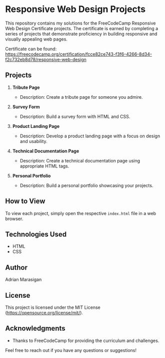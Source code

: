 # Responsive Web Design Projects

This repository contains my solutions for the FreeCodeCamp Responsive Web Design Certificate projects. The certificate is earned by completing a series of projects that demonstrate proficiency in building responsive and visually appealing web pages.

Certificate can be found: https://freecodecamp.org/certification/fcce82ce743-f3f6-4266-8d34-f2c732eb8d78/responsive-web-design

## Projects

1. **Tribute Page**
   - Description: Create a tribute page for someone you admire.

2. **Survey Form**
   - Description: Build a survey form with HTML and CSS.

3. **Product Landing Page**
   - Description: Develop a product landing page with a focus on design and usability.

4. **Technical Documentation Page**
   - Description: Create a technical documentation page using appropriate HTML tags.

5. **Personal Portfolio**
   - Description: Build a personal portfolio showcasing your projects.

## How to View

To view each project, simply open the respective `index.html` file in a web browser.

## Technologies Used

- HTML
- CSS

## Author

Adrian Marasigan

## License

This project is licensed under the MIT License (https://opensource.org/license/mit/).

## Acknowledgments

- Thanks to FreeCodeCamp for providing the curriculum and challenges.

Feel free to reach out if you have any questions or suggestions!
